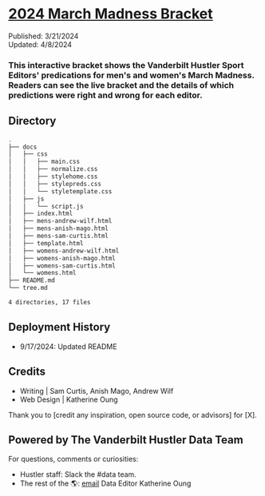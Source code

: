 # [2024 March Madness Bracket](url)
Published: 3/21/2024 <br>
Updated: 4/8/2024 <br>
### This interactive bracket shows the Vanderbilt Hustler Sport Editors' predications for men's and women's March Madness. Readers can see the live bracket and the details of which predictions were right and wrong for each editor.

## Directory
```bash
.
├── docs
│   ├── css
│   │   ├── main.css
│   │   ├── normalize.css
│   │   ├── stylehome.css
│   │   ├── stylepreds.css
│   │   └── styletemplate.css
│   ├── js
│   │   └── script.js
│   ├── index.html
│   ├── mens-andrew-wilf.html
│   ├── mens-anish-mago.html
│   ├── mens-sam-curtis.html
│   ├── template.html
│   ├── womens-andrew-wilf.html
│   ├── womens-anish-mago.html
│   ├── womens-sam-curtis.html
│   └── womens.html
├── README.md
└── tree.md

4 directories, 17 files
```

## Deployment History
- 9/17/2024: Updated README

## Credits
- Writing | Sam Curtis, Anish Mago, Andrew Wilf
- Web Design | Katherine Oung

Thank you to [credit any inspiration, open source code, or advisors] for [X].

## Powered by The Vanderbilt Hustler Data Team
For questions, comments or curiosities: 
- Hustler staff: Slack the #data team. 
- The rest of the 🌎: [email](mail-to:katherine.oung@vanderbilt.edu) Data Editor Katherine Oung
